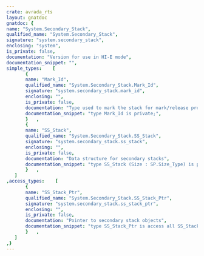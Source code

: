 ```yaml
---
crate: avrada_rts
layout: gnatdoc
gnatdoc: {
name: "System.Secondary_Stack",
qualified_name: "System.Secondary_Stack",
signature: "system.secondary_stack",
enclosing: "system",
is_private: false,
documentation: "Version for use in HI-E mode",
documentation_snippet: "",
simple_types:    [
       {
       name: "Mark_Id",
       qualified_name: "System.Secondary_Stack.Mark_Id",
       signature: "system.secondary_stack.mark_id",
       enclosing: "",
       is_private: false,
       documentation: "Type used to mark the stack for mark/release processing",
       documentation_snippet: "type Mark_Id is private;",
       }   ,
       {
       name: "SS_Stack",
       qualified_name: "System.Secondary_Stack.SS_Stack",
       signature: "system.secondary_stack.ss_stack",
       enclosing: "",
       is_private: false,
       documentation: "Data structure for secondary stacks",
       documentation_snippet: "type SS_Stack (Size : SP.Size_Type) is private;",
       }   ,
   ]
,access_types:    [
       {
       name: "SS_Stack_Ptr",
       qualified_name: "System.Secondary_Stack.SS_Stack_Ptr",
       signature: "system.secondary_stack.ss_stack_ptr",
       enclosing: "",
       is_private: false,
       documentation: "Pointer to secondary stack objects",
       documentation_snippet: "type SS_Stack_Ptr is access all SS_Stack;",
       }   ,
   ]
,}
---
```

